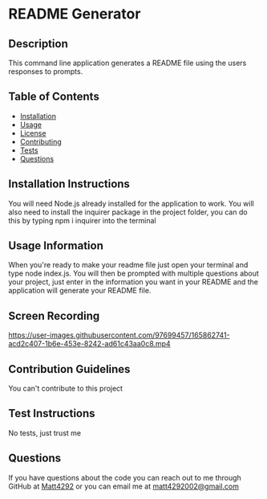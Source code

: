 # README Generator
## Description
This command line application generates a README file using the users responses to prompts.

## Table of Contents
  * [Installation](#installation)
  * [Usage](#usage)
  * [License](#license)
  * [Contributing](#contributing)
  * [Tests](#tests)
  * [Questions](#questions)

## Installation Instructions
You will need Node.js already installed for the application to work. You will also need to install the inquirer package in the project folder, you can do this by typing npm i inquirer into the terminal
## Usage Information
When you're ready to make your readme file just open your terminal and type node index.js. You will then be prompted with multiple questions about your project, just enter in the information you want in your README and the application will generate your README file.
## Screen Recording


https://user-images.githubusercontent.com/97699457/165862741-acd2c407-1b6e-453e-8242-ad61c43aa0c8.mp4


## Contribution Guidelines
You can't contribute to this project
## Test Instructions
No tests, just trust me
## Questions
If you have questions about the code you can reach out to me through GitHub at [Matt4292](https://github.com/Matt4292)
or you can email me at [matt4292002@gmail.com](mailto:matt4292002@gmail.com)
